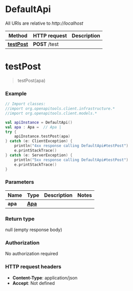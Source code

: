# DefaultApi

All URIs are relative to *http://localhost*

Method | HTTP request | Description
------------- | ------------- | -------------
[**testPost**](DefaultApi.md#testPost) | **POST** /test | 


<a name="testPost"></a>
# **testPost**
> testPost(apa)



### Example
```kotlin
// Import classes:
//import org.openapitools.client.infrastructure.*
//import org.openapitools.client.models.*

val apiInstance = DefaultApi()
val apa : Apa =  // Apa | 
try {
    apiInstance.testPost(apa)
} catch (e: ClientException) {
    println("4xx response calling DefaultApi#testPost")
    e.printStackTrace()
} catch (e: ServerException) {
    println("5xx response calling DefaultApi#testPost")
    e.printStackTrace()
}
```

### Parameters

Name | Type | Description  | Notes
------------- | ------------- | ------------- | -------------
 **apa** | [**Apa**](Apa.md)|  |

### Return type

null (empty response body)

### Authorization

No authorization required
### HTTP request headers

 - **Content-Type**: application/json
 - **Accept**: Not defined

